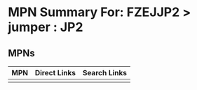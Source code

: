 



# MPN Summary For: FZEJJP2 > jumper : JP2

## MPNs
  

|MPN|Direct Links|Search Links|
| :--- | :--- | :--- |
||||
